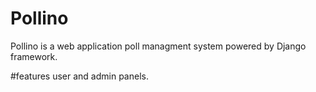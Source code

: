 # Pollino
Pollino is a web application poll managment system powered by Django framework.

#features
user and admin panels.
